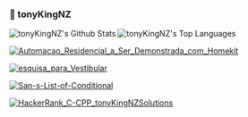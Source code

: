 ###  tonyKingNZ  

<img align="left" alt="tonyKingNZ's Github Stats" src="https://github-readme-stats.vercel.app/api?username=tonykingnz&count_private=true&show_icons=true&hide_border=true" />

<img align="rigth" alt="tonyKingNZ's Top Languages" src="https://github-readme-stats.vercel.app/api/top-langs/?username=tonykingnz&layout=compact&hide_border=true?show_icons=true" />

[![Automacao_Residencial_a_Ser_Demonstrada_com_Homekit](https://github-readme-stats.vercel.app/api/pin/?username=tonykingnz&repo=Automacao_Residencial_a_Ser_Demonstrada_com_Homekit)](https://github.com/tonykingnz/Automacao_Residencial_a_Ser_Demonstrada_com_Homekit)

[![esquisa_para_Vestibular](https://github-readme-stats.vercel.app/api/pin/?username=tonykingnz&repo=Pesquisa_para_Vestibular)](https://github.com/tonykingnz/Pesquisa_para_Vestibular)

[![San-s-List-of-Conditional](https://github-readme-stats.vercel.app/api/pin/?username=tonykingnz&repo=San-s-List-of-Conditional)](https://github.com/tonykingnz/San-s-List-of-Conditional)

[![HackerRank_C-CPP_tonyKingNZSolutions](https://github-readme-stats.vercel.app/api/pin/?username=tonykingnz&repo=HackerRank_C-CPP_tonyKingNZSolutions)](https://github.com/tonykingnz/HackerRank_C-CPP_tonyKingNZSolutions)

